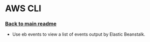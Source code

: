 # AWS CLI

### [Back to main readme](Readme.md)


- Use eb events to view a list of events output by Elastic Beanstalk.